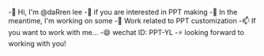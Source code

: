 -👋 Hi, I'm @daRren lee
-👀 if you are interested in PPT making
-🌱 In the meantime, I'm working on some
-💞️ Work related to PPT customization
-📫 If you want to work with me...
-😄 wechat ID: PPT-YL
-⚡ looking forward to working with you!
<!---
DaRen-LEE/DaRen-LEE is a ✨ special ✨ repository because its `README.md` (this file) appears on your GitHub profile.
You can click the Preview link to take a look at your changes.
--->
